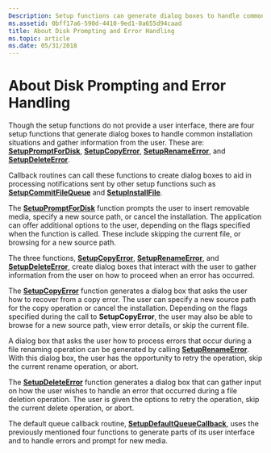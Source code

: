 ```yaml
---
Description: Setup functions can generate dialog boxes to handle common installation situations and gather information from the user.
ms.assetid: 0bff17a6-590d-4410-9ed1-0a655d94caad
title: About Disk Prompting and Error Handling
ms.topic: article
ms.date: 05/31/2018
---
```


# About Disk Prompting and Error Handling

Though the setup functions do not provide a user interface, there are four setup functions that generate dialog boxes to handle common installation situations and gather information from the user. These are: [**SetupPromptForDisk**](/windows/desktop/api/Setupapi/nf-setupapi-setuppromptfordiska), [**SetupCopyError**](/windows/desktop/api/Setupapi/nf-setupapi-setupcopyerrora), [**SetupRenameError**](/windows/desktop/api/Setupapi/nf-setupapi-setuprenameerrora), and [**SetupDeleteError**](/windows/desktop/api/Setupapi/nf-setupapi-setupdeleteerrora).

Callback routines can call these functions to create dialog boxes to aid in processing notifications sent by other setup functions such as [**SetupCommitFileQueue**](/windows/desktop/api/Setupapi/nf-setupapi-setupcommitfilequeuea) and [**SetupInstallFile**](/windows/desktop/api/Setupapi/nf-setupapi-setupinstallfilea).

The [**SetupPromptForDisk**](/windows/desktop/api/Setupapi/nf-setupapi-setuppromptfordiska) function prompts the user to insert removable media, specify a new source path, or cancel the installation. The application can offer additional options to the user, depending on the flags specified when the function is called. These include skipping the current file, or browsing for a new source path.

The three functions, [**SetupCopyError**](/windows/desktop/api/Setupapi/nf-setupapi-setupcopyerrora), [**SetupRenameError**](/windows/desktop/api/Setupapi/nf-setupapi-setuprenameerrora), and [**SetupDeleteError**](/windows/desktop/api/Setupapi/nf-setupapi-setupdeleteerrora), create dialog boxes that interact with the user to gather information from the user on how to proceed when an error has occurred.

The [**SetupCopyError**](/windows/desktop/api/Setupapi/nf-setupapi-setupcopyerrora) function generates a dialog box that asks the user how to recover from a copy error. The user can specify a new source path for the copy operation or cancel the installation. Depending on the flags specified during the call to **SetupCopyError**, the user may also be able to browse for a new source path, view error details, or skip the current file.

A dialog box that asks the user how to process errors that occur during a file renaming operation can be generated by calling [**SetupRenameError**](/windows/desktop/api/Setupapi/nf-setupapi-setuprenameerrora). With this dialog box, the user has the opportunity to retry the operation, skip the current rename operation, or abort.

The [**SetupDeleteError**](/windows/desktop/api/Setupapi/nf-setupapi-setupdeleteerrora) function generates a dialog box that can gather input on how the user wishes to handle an error that occurred during a file deletion operation. The user is given the options to retry the operation, skip the current delete operation, or abort.

The default queue callback routine, [**SetupDefaultQueueCallback**](/windows/desktop/api/Setupapi/nf-setupapi-setupdefaultqueuecallbacka), uses the previously mentioned four functions to generate parts of its user interface and to handle errors and prompt for new media.

 

 



